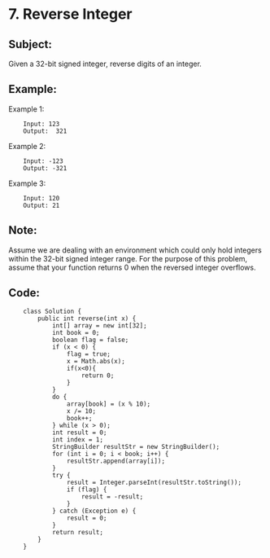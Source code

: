  # 7. Reverse Integer
 ## Subject:
 Given a 32-bit signed integer, reverse digits of an integer.
 ## Example:
   Example 1:
```
	Input: 123
	Output:  321
```
  Example 2:
```
	Input: -123
	Output: -321
```
  Example 3:
```
	Input: 120
	Output: 21
```
## Note:
  Assume we are dealing with an environment which could only hold integers within the 32-bit signed integer range. For the purpose of this problem, assume that your function returns 0 when the reversed integer overflows.
  
## Code:

```
	class Solution {
		public int reverse(int x) {
			int[] array = new int[32];                              
			int book = 0;                                           
			boolean flag = false;                                   
			if (x < 0) {                                            
				flag = true;                                        
				x = Math.abs(x);                                    
				if(x<0){                                            
					return 0;                                       
				}                                                   
			}                                                       
			do {                                                    
				array[book] = (x % 10);                             
				x /= 10;                                            
				book++;                                             
			} while (x > 0);                                        
			int result = 0;                                         
			int index = 1;                                          
			StringBuilder resultStr = new StringBuilder();          
			for (int i = 0; i < book; i++) {                        
				resultStr.append(array[i]);                         
			}                                                       
			try {                                                   
				result = Integer.parseInt(resultStr.toString());    
				if (flag) {                                         
					result = -result;                               
				}                                                   
			} catch (Exception e) {                                 
				result = 0;                                         
			}                                                       
			return result;                                          
		}
	}
```
